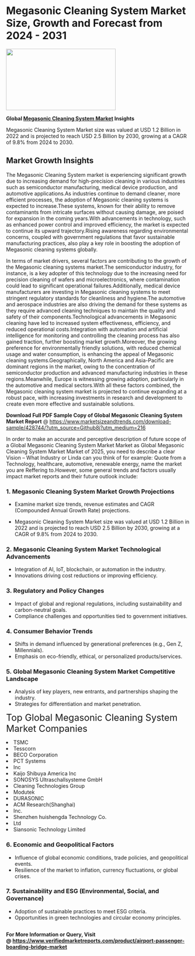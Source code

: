 <H1>Megasonic Cleaning System Market Size, Growth and Forecast from 2024 - 2031</H1><img class="aligncenter size-medium wp-image-584254" src="https://thirdeyenews.in/wp-content/uploads/2024/09/Global-Market-Research-300x168.jpeg" alt="" width="300" height="168" /><p><strong>Global&nbsp;<a href="https://www.marketsizeandtrends.com/download-sample/428744/?utm_source=Github8j?utm_medium=216">Megasonic Cleaning System Market</a> Insights</strong></p><p>Megasonic Cleaning System Market size was valued at USD 1.2 Billion in 2022 and is projected to reach USD 2.5 Billion by 2030, growing at a CAGR of 9.8% from 2024 to 2030.</p><p><h2>Market Growth Insights</h2> <p>The Megasonic Cleaning System market is experiencing significant growth due to increasing demand for high-precision cleaning in various industries such as semiconductor manufacturing, medical device production, and automotive applications.As industries continue to demand cleaner, more efficient processes, the adoption of Megasonic cleaning systems is expected to increase.These systems, known for their ability to remove contaminants from intricate surfaces without causing damage, are poised for expansion in the coming years.With advancements in technology, such as enhanced power control and improved efficiency, the market is expected to continue its upward trajectory.Rising awareness regarding environmental concerns, coupled with government regulations that favor sustainable manufacturing practices, also play a key role in boosting the adoption of Megasonic cleaning systems globally.</p> <p>In terms of market drivers, several factors are contributing to the growth of the Megasonic cleaning systems market.The semiconductor industry, for instance, is a key adopter of this technology due to the increasing need for precision cleaning of wafers and microelectronics, where contamination could lead to significant operational failures.Additionally, medical device manufacturers are investing in Megasonic cleaning systems to meet stringent regulatory standards for cleanliness and hygiene.The automotive and aerospace industries are also driving the demand for these systems as they require advanced cleaning techniques to maintain the quality and safety of their components.Technological advancements in Megasonic cleaning have led to increased system effectiveness, efficiency, and reduced operational costs.Integration with automation and artificial intelligence for monitoring and controlling the cleaning process has also gained traction, further boosting market growth.Moreover, the growing preference for environmentally friendly solutions, with reduced chemical usage and water consumption, is enhancing the appeal of Megasonic cleaning systems.Geographically, North America and Asia-Pacific are dominant regions in the market, owing to the concentration of semiconductor production and advanced manufacturing industries in these regions.Meanwhile, Europe is witnessing growing adoption, particularly in the automotive and medical sectors.With all these factors combined, the Megasonic cleaning system market is projected to continue expanding at a robust pace, with increasing investments in research and development to create even more effective and sustainable solutions.</p> <p><span class=""><strong>Download Full PDF Sample Copy of Global Megasonic Cleaning System Market Report</strong> @ <a href="https://www.marketsizeandtrends.com/download-sample/428744/?utm_source=Github8j?utm_medium=216" target="_blank">https://www.marketsizeandtrends.com/download-sample/428744/?utm_source=Github8j?utm_medium=216</a></span></p><p>In order to make an accurate and perceptive description of future scope of a Global&nbsp;Megasonic Cleaning System Market Market as Global&nbsp;Megasonic Cleaning System Market Market of 2025, you need to describe a clear Vision &ndash; What Industry or Linda can you think of for example: Quote from a Technology, healthcare, automotive, renewable energy, name the market you are Reffering to.However, some general trends and factors usually impact market reports and their future outlook include:</p><h3>1.&nbsp;<strong>Megasonic Cleaning System Market Growth Projections</strong></h3><ul><li>Examine market size trends, revenue estimates and CAGR (Compounded Annual Growth Rate) projections.</li><li><p>Megasonic Cleaning System Market size was valued at USD 1.2 Billion in 2022 and is projected to reach USD 2.5 Billion by 2030, growing at a CAGR of 9.8% from 2024 to 2030.</p></li></ul><h3>2.&nbsp;<strong>Megasonic Cleaning System Market Technological Advancements</strong></h3><ul><li>Integration of AI, IoT, blockchain, or automation in the industry.</li><li>Innovations driving cost reductions or improving efficiency.</li></ul><h3>3.&nbsp;<strong>Regulatory and Policy Changes</strong></h3><ul><li>Impact of global and regional regulations, including sustainability and carbon-neutral goals.</li><li>Compliance challenges and opportunities tied to government initiatives.</li></ul><h3>4.&nbsp;<strong>Consumer Behavior Trends</strong></h3><ul><li>Shifts in demand influenced by generational preferences (e.g., Gen Z, Millennials).</li><li>Emphasis on eco-friendly, ethical, or personalized products/services.</li></ul><h3>5.&nbsp;<strong>Global Megasonic Cleaning System Market Competitive Landscape</strong></h3><ul><li>Analysis of key players, new entrants, and partnerships shaping the industry.</li><li>Strategies for differentiation and market penetration.</li></ul><p data-pm-slice="1 1 []"><span style="color: inherit; font-family: inherit; font-size: 25px;">Top Global Megasonic Cleaning System Market Companies</span></p><div class="" data-test-id=""><p><li>TSMC</li><li> Tesscorn</li><li> BECO Corporation</li><li> PCT Systems</li><li> Inc</li><li> Kaijo Shibuya America Inc</li><li> SONOSYS Ultraschallsysteme GmbH</li><li> Cleaning Technologies Group</li><li> Modutek</li><li> DURASONIC</li><li> ACM Research(Shanghai)</li><li>Inc.</li><li> Shenzhen huishengda Technology Co.</li><li> Ltd</li><li> Siansonic Technology Limited</li></p></div><h3>6.&nbsp;<strong>Economic and Geopolitical Factors</strong></h3><ul><li>Influence of global economic conditions, trade policies, and geopolitical events.</li><li>Resilience of the market to inflation, currency fluctuations, or global crises.</li></ul><h3>7.&nbsp;<strong>Sustainability and ESG (Environmental, Social, and Governance)</strong></h3><ul><li>Adoption of sustainable practices to meet ESG criteria.</li><li>Opportunities in green technologies and circular economy principles.</li></ul><h2><strong style="font-size: 14px;">For More Information or Query, Visit @&nbsp;</strong><a style="background-color: #ffffff; font-size: 14px;" href="https://www.marketsizeandtrends.com/report/megasonic-cleaning-system-market/" target="_blank">https://www.verifiedmarketreports.com/product/airport-passenger-boarding-bridge-market</a></h2>